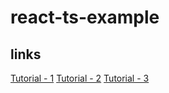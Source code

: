 # react-ts-example

## links
[Tutorial - 1](https://javascript.plainenglish.io/publishing-a-typescript-npm-package-with-github-actions-7f6486e7da95)
[Tutorial - 2](https://betterprogramming.pub/build-your-very-own-react-component-library-and-publish-it-to-github-package-registry-192a688a51fd)
[Tutorial - 3](https://betterprogramming.pub/how-to-create-and-publish-react-typescript-npm-package-with-demo-and-automated-build-80c40ec28aca)

